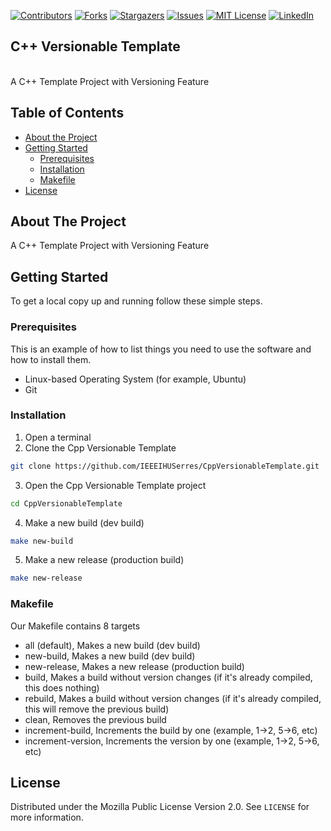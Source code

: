 [![Contributors][contributors-shield]][contributors-url]
[![Forks][forks-shield]][forks-url]
[![Stargazers][stars-shield]][stars-url]
[![Issues][issues-shield]][issues-url]
[![MIT License][license-shield]][license-url]
[![LinkedIn][linkedin-shield]][linkedin-url]

<h2>C++ Versionable Template</h2>
<br />
<div>
  <div>
    A C++ Template Project with Versioning Feature
  </div>
</div>


<!-- TABLE OF CONTENTS -->
## Table of Contents

* [About the Project](#about-the-project)
* [Getting Started](#getting-started)
  * [Prerequisites](#prerequisites)
  * [Installation](#installation)
  * [Makefile](#makefile)
* [License](#license)


<!-- ABOUT THE PROJECT -->
## About The Project
A C++ Template Project with Versioning Feature


<!-- GETTING STARTED -->
## Getting Started

To get a local copy up and running follow these simple steps.


### Prerequisites

This is an example of how to list things you need to use the software and how to install them.
* Linux-based Operating System (for example, Ubuntu)
* Git


### Installation
1. Open a terminal
2. Clone the Cpp Versionable Template
```sh
git clone https://github.com/IEEEIHUSerres/CppVersionableTemplate.git
```
3. Open the Cpp Versionable Template project
```sh
cd CppVersionableTemplate
``` 
4. Make a new build (dev build)
```sh
make new-build
```
5. Make a new release (production build)
```sh
make new-release
```

### Makefile
Our Makefile contains 8 targets
* all (default), Makes a new build (dev build)
* new-build, Makes a new build (dev build)
* new-release, Makes a new release (production build)
* build, Makes a build without version changes (if it's already compiled, this does nothing)
* rebuild, Makes a build without version changes (if it's already compiled, this will remove the previous build)
* clean, Removes the previous build
* increment-build, Increments the build by one (example, 1->2, 5->6, etc)
* increment-version, Increments the version by one (example, 1->2, 5->6, etc)

<!-- LICENSE -->
## License

Distributed under the Mozilla Public License Version 2.0. See `LICENSE` for more information.


<!-- MARKDOWN LINKS & IMAGES -->
<!-- https://www.markdownguide.org/basic-syntax/#reference-style-links -->
[contributors-shield]: https://img.shields.io/github/contributors/IEEEIHUSerres/CppVersionableTemplate.svg?style=flat-square
[contributors-url]: https://github.com/IEEEIHUSerres/CppVersionableTemplate/graphs/contributors
[forks-shield]: https://img.shields.io/github/forks/IEEEIHUSerres/CppVersionableTemplate.svg?style=flat-square
[forks-url]: https://github.com/IEEEIHUSerres/CppVersionableTemplate/network/members
[stars-shield]: https://img.shields.io/github/stars/IEEEIHUSerres/CppVersionableTemplate.svg?style=flat-square
[stars-url]: https://github.com/IEEEIHUSerres/CppVersionableTemplate/stargazers
[issues-shield]: https://img.shields.io/github/issues/IEEEIHUSerres/CppVersionableTemplate.svg?style=flat-square
[issues-url]: https://github.com/IEEEIHUSerres/CppVersionableTemplate/issues
[license-shield]: https://img.shields.io/github/license/IEEEIHUSerres/CppVersionableTemplate?style=flat-square
[license-url]: https://github.com/IEEEIHUSerres/CppVersionableTemplate/blob/master/LICENSE
[linkedin-shield]: https://img.shields.io/badge/-LinkedIn-black.svg?style=flat-square&logo=linkedin&colorB=555
[linkedin-url]: https://www.linkedin.com/company/ieee-ihuserres
